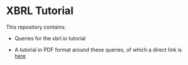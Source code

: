 XBRL Tutorial
=============

This repository contains:
- Queries for the xbrl.io tutorial

- A tutorial in PDF format around these queries, of which a direct link is [here](https://github.com/28msec/project-xbrl-tutorial-queries/blob/master/tutorial/en-US/out/pdf/BizQLTutorial.pdf?raw=true)
